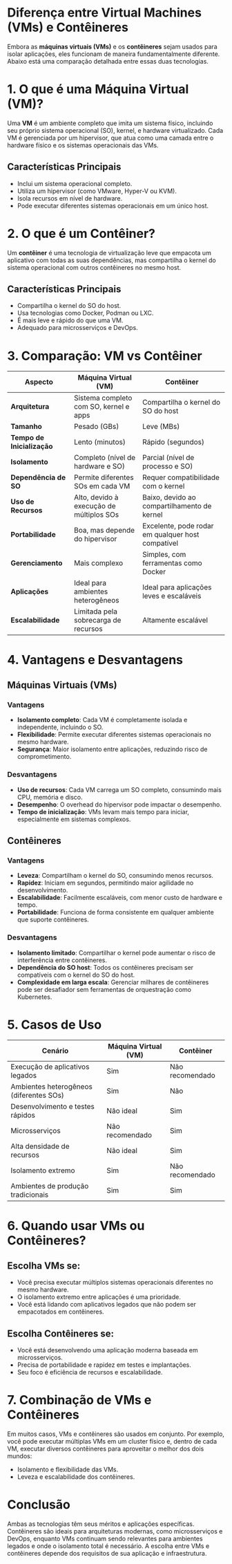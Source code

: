 # Diferença entre Virtual Machines (VMs) e Contêineres
Embora as **máquinas virtuais (VMs)** e os **contêineres** sejam usados para isolar aplicações, eles funcionam de maneira fundamentalmente diferente. Abaixo está uma comparação detalhada entre essas duas tecnologias.

# 1. O que é uma Máquina Virtual (VM)?
Uma **VM** é um ambiente completo que imita um sistema físico, incluindo seu próprio sistema operacional (SO), kernel, e hardware virtualizado. Cada VM é gerenciada por um hipervisor, que atua como uma camada entre o hardware físico e os sistemas operacionais das VMs.

## Características Principais
- Inclui um sistema operacional completo.
- Utiliza um hipervisor (como VMware, Hyper-V ou KVM).
- Isola recursos em nível de hardware.
- Pode executar diferentes sistemas operacionais em um único host.

# 2. O que é um Contêiner?
Um **contêiner** é uma tecnologia de virtualização leve que empacota um aplicativo com todas as suas dependências, mas compartilha o kernel do sistema operacional com outros contêineres no mesmo host.

## Características Principais
- Compartilha o kernel do SO do host.
- Usa tecnologias como Docker, Podman ou LXC.
- É mais leve e rápido do que uma VM.
- Adequado para microsserviços e DevOps.

# 3. Comparação: VM vs Contêiner
| **Aspecto**                | **Máquina Virtual (VM)**                 | **Contêiner**                                     |
| -------------------------- | ---------------------------------------- | ------------------------------------------------- |
| **Arquitetura**            | Sistema completo com SO, kernel e apps   | Compartilha o kernel do SO do host                |
| **Tamanho**                | Pesado (GBs)                             | Leve (MBs)                                        |
| **Tempo de Inicialização** | Lento (minutos)                          | Rápido (segundos)                                 |
| **Isolamento**             | Completo (nível de hardware e SO)        | Parcial (nível de processo e SO)                  |
| **Dependência de SO**      | Permite diferentes SOs em cada VM        | Requer compatibilidade com o kernel               |
| **Uso de Recursos**        | Alto, devido à execução de múltiplos SOs | Baixo, devido ao compartilhamento de kernel       |
| **Portabilidade**          | Boa, mas depende do hipervisor           | Excelente, pode rodar em qualquer host compatível |
| **Gerenciamento**          | Mais complexo                            | Simples, com ferramentas como Docker              |
| **Aplicações**             | Ideal para ambientes heterogêneos        | Ideal para aplicações leves e escaláveis          |
| **Escalabilidade**         | Limitada pela sobrecarga de recursos     | Altamente escalável                               |

# 4. Vantagens e Desvantagens
## Máquinas Virtuais (VMs)
### Vantagens
- **Isolamento completo**: Cada VM é completamente isolada e independente, incluindo o SO.
- **Flexibilidade**: Permite executar diferentes sistemas operacionais no mesmo hardware.
- **Segurança**: Maior isolamento entre aplicações, reduzindo risco de comprometimento.
### Desvantagens
- **Uso de recursos**: Cada VM carrega um SO completo, consumindo mais CPU, memória e disco.
- **Desempenho**: O overhead do hipervisor pode impactar o desempenho.
- **Tempo de inicialização**: VMs levam mais tempo para iniciar, especialmente em sistemas complexos.

## Contêineres
### Vantagens
- **Leveza**: Compartilham o kernel do SO, consumindo menos recursos.
- **Rapidez**: Iniciam em segundos, permitindo maior agilidade no desenvolvimento.
- **Escalabilidade**: Facilmente escaláveis, com menor custo de hardware e tempo.
- **Portabilidade**: Funciona de forma consistente em qualquer ambiente que suporte contêineres.
### Desvantagens
- **Isolamento limitado**: Compartilhar o kernel pode aumentar o risco de interferência entre contêineres.
- **Dependência do SO host**: Todos os contêineres precisam ser compatíveis com o kernel do SO do host.
- **Complexidade em larga escala**: Gerenciar milhares de contêineres pode ser desafiador sem ferramentas de orquestração como Kubernetes.

# 5. Casos de Uso
| Cenário                                 | Máquina Virtual (VM) | Contêiner       |
| --------------------------------------- | -------------------- | --------------- |
| Execução de aplicativos legados         | Sim                  | Não recomendado |
| Ambientes heterogêneos (diferentes SOs) | Sim                  | Não             |
| Desenvolvimento e testes rápidos        | Não ideal            | Sim             |
| Microsserviços                          | Não recomendado      | Sim             |
| Alta densidade de recursos              | Não ideal            | Sim             |
| Isolamento extremo                      | Sim                  | Não recomendado |
| Ambientes de produção tradicionais      | Sim                  | Sim             |

# 6. Quando usar VMs ou Contêineres?
## Escolha VMs se:
- Você precisa executar múltiplos sistemas operacionais diferentes no mesmo hardware.
- O isolamento extremo entre aplicações é uma prioridade.
- Você está lidando com aplicativos legados que não podem ser empacotados em contêineres.
## Escolha Contêineres se:
- Você está desenvolvendo uma aplicação moderna baseada em microsserviços.
- Precisa de portabilidade e rapidez em testes e implantações.
- Seu foco é eficiência de recursos e escalabilidade.

# 7. Combinação de VMs e Contêineres
Em muitos casos, VMs e contêineres são usados em conjunto. Por exemplo, você pode executar múltiplas VMs em um cluster físico e, dentro de cada VM, executar diversos contêineres para aproveitar o melhor dos dois mundos:

- Isolamento e flexibilidade das VMs.
- Leveza e escalabilidade dos contêineres.

# Conclusão
Ambas as tecnologias têm seus méritos e aplicações específicas. Contêineres são ideais para arquiteturas modernas, como microsserviços e DevOps, enquanto VMs continuam sendo relevantes para ambientes legados e onde o isolamento total é necessário. A escolha entre VMs e contêineres depende dos requisitos de sua aplicação e infraestrutura.